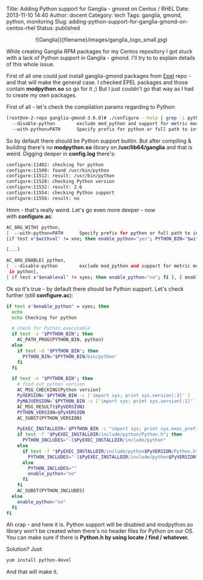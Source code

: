Title: Adding Python support for Ganglia - gmond on Centos / RHEL
Date: 2013-11-10 14:40
Author: docent
Category: tech
Tags: ganglia, gmond, python, monitoring
Slug: adding-python-support-for-ganglia-gmond-on-centos-rhel
Status: published

<center>![Ganglia]({filename}/images/ganglia_logo_small.jpg)</center>

While creating Ganglia RPM packages for my Centos repository I got stuck
with a lack of Python support in Ganglia - gmond. I'll try to to explain
details of this whole issue.

First of all one could just install ganglia-gmond packages from
[Epel](https://fedoraproject.org/wiki/EPEL) repo - and that will make
the general case. I checked EPEL packages and those contain
**modpython.so** so go for it ;) But I just couldn't go that way as I
had to create my own packages.

First of all - let's check the compilation params regarding to Python:

```bash
[root@vm-2-repo ganglia-gmond-3.6.0]# ./configure --help | grep -i python
  --disable-python        exclude mod_python and support for metric modules written in python
  --with-python=PATH      Specify prefix for python or full path to interpreter
```

So by default there should be Python support builtin. But after
compiling & building there's no **modpython.so** library
on **/usr/lib64/ganglia** and that is weird. Digging deeper
in **config.log** there's:

```bash
configure:11482: checking for python
configure:11500: found /usr/bin/python
configure:11512: result: /usr/bin/python
configure:11528: checking Python version
configure:11532: result: 2.6
configure:11554: checking Python support
configure:11556: result: no
```

Hmm - that's really weird. Let's go even more deeper - now
with **configure.ac**:

```bash
AC_ARG_WITH( python,
[  --with-python=PATH      Specify prefix for python or full path to interpreter],
[if test x"$withval" != xno; then enable_python="yes"; PYTHON_BIN="$withval"; fi])

[...]

AC_ARG_ENABLE( python,
[  --disable-python        exclude mod_python and support for metric modules written
 in python],
[ if test x"$enableval" != xyes; then enable_python="no"; fi ], [ enable_python="yes" ] )
```

Ok so it's true - by default there should be Python support. Let's check
further (still **configure.ac**):

```bash
if test x"$enable_python" = xyes; then
  echo
  echo Checking for python

  # check for Python executable
  if test -z "$PYTHON_BIN"; then
    AC_PATH_PROG(PYTHON_BIN, python)
  else
    if test -d "$PYTHON_BIN"; then
      PYTHON_BIN="$PYTHON_BIN/bin/python"
    fi
  fi

  if test -n "$PYTHON_BIN"; then
    # find out python version
    AC_MSG_CHECKING(Python version)
    PyVERSION=`$PYTHON_BIN -c ['import sys; print sys.version[:3]'`]
    PyMAJVERSION=`$PYTHON_BIN -c ['import sys; print sys.version[:1]'`]
    AC_MSG_RESULT($PyVERSION)
    PYTHON_VERSION=$PyVERSION
    AC_SUBST(PYTHON_VERSION)

    PyEXEC_INSTALLDIR=`$PYTHON_BIN -c "import sys; print sys.exec_prefix"`
    if test -f "$PyEXEC_INSTALLDIR/include/python/Python.h"; then
      PYTHON_INCLUDES="-I$PyEXEC_INSTALLDIR/include/python"
    else
      if test -f "$PyEXEC_INSTALLDIR/include/python$PyVERSION/Python.h"; then
        PYTHON_INCLUDES="-I$PyEXEC_INSTALLDIR/include/python$PyVERSION"
      else
        PYTHON_INCLUDES=""
        enable_python="no"
      fi
    fi
    AC_SUBST(PYTHON_INCLUDES)
  else
    enable_python="no"
  fi
fi
```

Ah crap - and here it is. Python support will be disabled and
modpython.so library won't be created when there's no header files for
Python on our OS. You can make sure if there is **Python.h by using
locate / find / whatever.**

Solution? Just:

```bash
yum install python-devel
```

And that will make
it.
